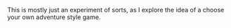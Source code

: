 This is mostly just an experiment of sorts, as I explore the idea of a choose your own adventure style game.
